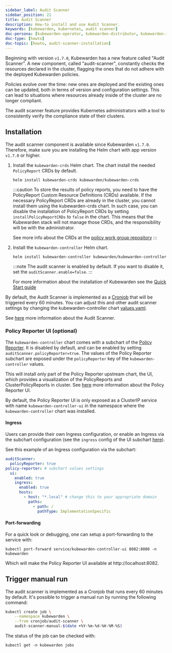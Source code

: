 ```yaml
---
sidebar_label: Audit Scanner
sidebar_position: 21
title: Audit Scanner
description: How-to install and use Audit Scanner.
keywords: [kubewarden, kubernetes, audit scanner]
doc-persona: [kubewarden-operator, kubewarden-distributor, kubewarden-integrator]
doc-type: [howto]
doc-topic: [howto, audit-scanner-installation]
---
```


<head>
  <link rel="canonical" href="https://docs.kubewarden.io/howtos/audit-scanner"/>
</head>

Beginning with version `v1.7.0`, Kubewarden has a new feature called "Audit Scanner".
A new component, called "audit-scanner", constantly checks the resources declared in the
cluster, flagging the ones that do not adhere with the deployed Kubewarden policies.

Policies evolve over the time: new ones are deployed and the existing ones can be
updated, both in terms of version and configuration settings.
This can lead to situations where resources already inside of the cluster
are no longer compliant.

The audit scanner feature provides Kubernetes administrators
with a tool to consistently verify the compliance state of their clusters.

## Installation

The audit scanner component is available since Kubewarden `v1.7.0`. Therefore,
make sure you are installing the Helm chart with app version `v1.7.0` or
higher.

1. Install the `kubewarden-crds` Helm chart. The chart install the needed
   `PolicyReport` CRDs by default.

   ```console
   helm install kubewarden-crds kubewarden/kubewarden-crds
   ```

   :::caution
   To store the results of policy reports, you need to have the PolicyReport
   Custom Resource Definitions (CRDs) available. If the necessary
   PolicyReport CRDs are already in the cluster, you cannot install them
   using the kubewarden-crds chart. In such case, you can disable the
   installation of PolicyReport CRDs by setting `installPolicyReportCRDs` to
   `false` in the chart. This means that the Kubewarden stack will not manage
   those CRDs, and the responsibility will be with the administrator.

   See more info about the CRDs at the [policy work group
   repository](https://github.com/kubernetes-sigs/wg-policy-prototypes)
   :::

2. Install the `kubewarden-controller` Helm chart.

   ```console
   helm install kubewarden-controller kubewarden/kubewarden-controller
   ```

   :::note
   The audit scanner is enabled by default. If you want to disable it, set the
   `auditScanner.enable=false`.
   :::

   For more information about the installation of Kubewarden see the [Quick Start guide](../quick-start.md)

By default, the Audit Scanner is implemented as a
[Cronjob](https://kubernetes.io/docs/concepts/workloads/controllers/cron-jobs)
that will be triggered every 60 minutes. You can adjust this and other audit
scanner settings by changing the kubewarden-controller chart
[values.yaml](https://github.com/kubewarden/helm-charts/blob/main/charts/kubewarden-controller/values.yaml).

See [here](../explanations/audit-scanner) more information about the Audit
Scanner.

### Policy Reporter UI (optional)

The `kubewarden-controller` chart comes with a subchart of the [Policy Reporter](https://kyverno.github.io/policy-reporter).
It is disabled by default, and can be enabled by setting `auditScanner.policyReporter=true`.
The values of the Policy Reporter subchart are exposed under the `policyReporter` key of
the `kubewarden-controller` values.

This will install only part of the Policy Reporter upstream chart, the UI, which provides a visualization
of the PolicyReports and ClusterPolicyReports in cluster.
See [here](../explanations/audit-scanner) more information about the Policy Reporter UI.

By default, the Policy Reporter UI is only exposed as a ClusterIP service with
name `kubewarden-controller-ui` in the namespace where the
`kubewarden-controller` chart was installed.

#### Ingress

Users can provide their own Ingress configuration, or enable an Ingress via the subchart configuration (see the `ingress`
config of the UI subchart
[here](https://github.com/kyverno/policy-reporter/blob/policy-reporter-2.19.4/charts/policy-reporter/charts/ui/values.yaml#L172-L189)).

See this example of an Ingress configuration via the subchart:

```yaml
auditScanner:
  policyReporter: true
policy-reporter: # subchart values settings
  ui:
    enabled: true
    ingress:
      enabled: true
      hosts:
        - host: "*.local" # change this to your appropriate domain
          paths:
            - path: /
              pathType: ImplementationSpecific
```

#### Port-forwarding

For a quick look or debugging, one can setup a port-forwarding to the service with:

```console
kubectl port-forward service/kubewarden-controller-ui 8082:8080 -n kubewarden
```

Which will make the Policy Reporter UI available at http://localhost:8082.

## Trigger manual run

The audit scanner is implemented as a Cronjob that runs every 60 minutes by default. It's possible to trigger a manual run by running the following command:

```bash
kubectl create job \
    --namespace kubewarden \
    --from cronjob/audit-scanner \
    audit-scanner-manual-$(date +%Y-%m-%d-%H-%M-%S)
```

The status of the job can be checked with:

```console
kubectl get -n kubewarden jobs
```
